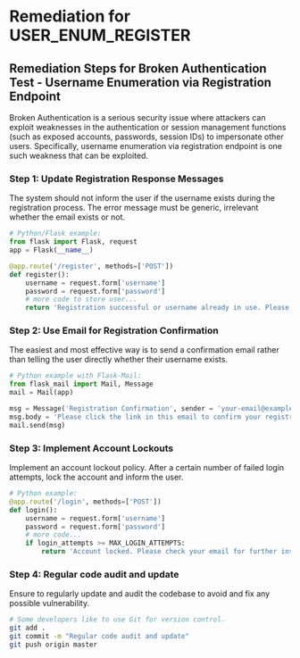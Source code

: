 # Remediation for USER_ENUM_REGISTER

## Remediation Steps for Broken Authentication Test - Username Enumeration via Registration Endpoint

Broken Authentication is a serious security issue where attackers can exploit weaknesses in the authentication or session management functions (such as exposed accounts, passwords, session IDs) to impersonate other users. Specifically, username enumeration via registration endpoint is one such weakness that can be exploited.

### Step 1: Update Registration Response Messages

The system should not inform the user if the username exists during the registration process. The error message must be generic, irrelevant whether the email exists or not.

```python
# Python/Flask example:
from flask import Flask, request
app = Flask(__name__)

@app.route('/register', methods=['POST'])
def register():
    username = request.form['username']
    password = request.form['password']
    # more code to store user...
    return 'Registration successful or username already in use. Please check your email for confirmation'
```

### Step 2: Use Email for Registration Confirmation

The easiest and most effective way is to send a confirmation email rather than telling the user directly whether their username exists.

```python
# Python example with Flask-Mail:
from flask_mail import Mail, Message
mail = Mail(app)

msg = Message('Registration Confirmation', sender = 'your-email@example.com', recipients = [username])
msg.body = 'Please click the link in this email to confirm your registration.'
mail.send(msg)
```

### Step 3: Implement Account Lockouts

Implement an account lockout policy. After a certain number of failed login attempts, lock the account and inform the user.

```python
# Python example:
@app.route('/login', methods=['POST'])
def login():
    username = request.form['username']
    password = request.form['password']
    # more code...
    if login_attempts >= MAX_LOGIN_ATTEMPTS:
        return 'Account locked. Please check your email for further instructions.'
```

### Step 4: Regular code audit and update

Ensure to regularly update and audit the codebase to avoid and fix any possible vulnerability.

```bash
# Some developers like to use Git for version control.
git add .
git commit -m "Regular code audit and update"
git push origin master
```